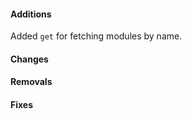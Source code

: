 #### Additions

Added ``get`` for fetching modules by name.

#### Changes

#### Removals

#### Fixes
